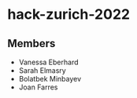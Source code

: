 # hack-zurich-2022

## Members

* Vanessa Eberhard
* Sarah Elmasry
* Bolatbek Minbayev
* Joan Farres
